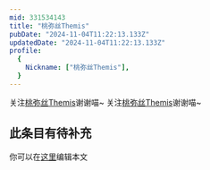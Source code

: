 ```yaml
---
mid: 331534143
title: "桃弥丝Themis"
pubDate: "2024-11-04T11:22:13.133Z"
updatedDate: "2024-11-04T11:22:13.133Z"
profile:
  {
    Nickname: ["桃弥丝Themis"],
  }
---
```


关注[桃弥丝Themis](https://space.bilibili.com/331534143)谢谢喵~ 关注[桃弥丝Themis](https://space.bilibili.com/331534143)谢谢喵~

## 此条目有待补充
你可以在[这里](https://github.com/Yuhanawa/VTuber.ICU-Content/edit/master/v/桃弥丝Themis/index.md)编辑本文
